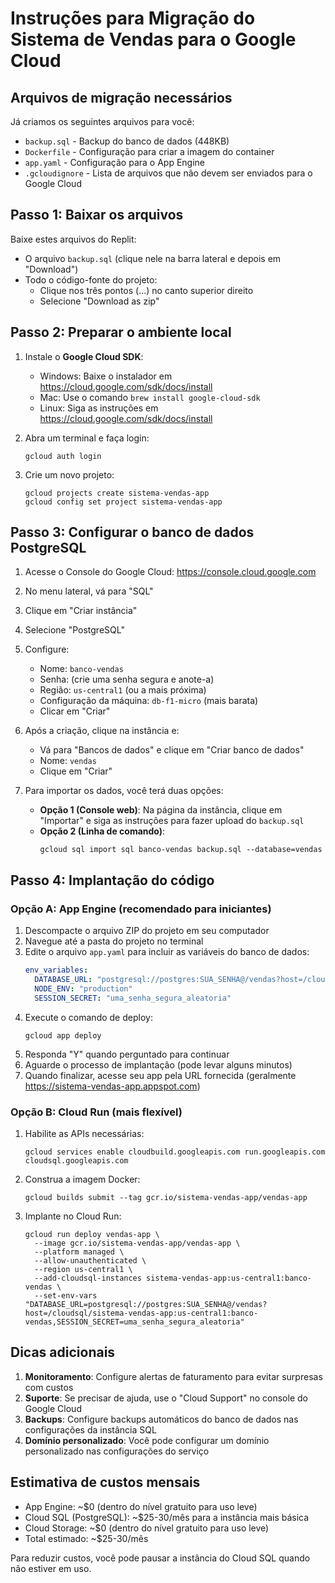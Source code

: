 # Instruções para Migração do Sistema de Vendas para o Google Cloud

## Arquivos de migração necessários

Já criamos os seguintes arquivos para você:
- `backup.sql` - Backup do banco de dados (448KB)
- `Dockerfile` - Configuração para criar a imagem do container
- `app.yaml` - Configuração para o App Engine
- `.gcloudignore` - Lista de arquivos que não devem ser enviados para o Google Cloud

## Passo 1: Baixar os arquivos

Baixe estes arquivos do Replit:
- O arquivo `backup.sql` (clique nele na barra lateral e depois em "Download")
- Todo o código-fonte do projeto:
  - Clique nos três pontos (...) no canto superior direito
  - Selecione "Download as zip"

## Passo 2: Preparar o ambiente local

1. Instale o **Google Cloud SDK**:
   - Windows: Baixe o instalador em https://cloud.google.com/sdk/docs/install
   - Mac: Use o comando `brew install google-cloud-sdk`
   - Linux: Siga as instruções em https://cloud.google.com/sdk/docs/install

2. Abra um terminal e faça login:
   ```
   gcloud auth login
   ```

3. Crie um novo projeto:
   ```
   gcloud projects create sistema-vendas-app
   gcloud config set project sistema-vendas-app
   ```

## Passo 3: Configurar o banco de dados PostgreSQL

1. Acesse o Console do Google Cloud: https://console.cloud.google.com
2. No menu lateral, vá para "SQL"
3. Clique em "Criar instância"
4. Selecione "PostgreSQL"
5. Configure:
   - Nome: `banco-vendas`
   - Senha: (crie uma senha segura e anote-a)
   - Região: `us-central1` (ou a mais próxima)
   - Configuração da máquina: `db-f1-micro` (mais barata)
   - Clicar em "Criar"

6. Após a criação, clique na instância e:
   - Vá para "Bancos de dados" e clique em "Criar banco de dados"
   - Nome: `vendas`
   - Clique em "Criar"

7. Para importar os dados, você terá duas opções:
   - **Opção 1 (Console web)**: Na página da instância, clique em "Importar" e siga as instruções para fazer upload do `backup.sql`
   - **Opção 2 (Linha de comando)**:
     ```
     gcloud sql import sql banco-vendas backup.sql --database=vendas
     ```

## Passo 4: Implantação do código

### Opção A: App Engine (recomendado para iniciantes)

1. Descompacte o arquivo ZIP do projeto em seu computador
2. Navegue até a pasta do projeto no terminal
3. Edite o arquivo `app.yaml` para incluir as variáveis do banco de dados:
   ```yaml
   env_variables:
     DATABASE_URL: "postgresql://postgres:SUA_SENHA@/vendas?host=/cloudsql/sistema-vendas-app:us-central1:banco-vendas"
     NODE_ENV: "production"
     SESSION_SECRET: "uma_senha_segura_aleatoria"
   ```
4. Execute o comando de deploy:
   ```
   gcloud app deploy
   ```
5. Responda "Y" quando perguntado para continuar
6. Aguarde o processo de implantação (pode levar alguns minutos)
7. Quando finalizar, acesse seu app pela URL fornecida (geralmente https://sistema-vendas-app.appspot.com)

### Opção B: Cloud Run (mais flexível)

1. Habilite as APIs necessárias:
   ```
   gcloud services enable cloudbuild.googleapis.com run.googleapis.com cloudsql.googleapis.com
   ```

2. Construa a imagem Docker:
   ```
   gcloud builds submit --tag gcr.io/sistema-vendas-app/vendas-app
   ```

3. Implante no Cloud Run:
   ```
   gcloud run deploy vendas-app \
     --image gcr.io/sistema-vendas-app/vendas-app \
     --platform managed \
     --allow-unauthenticated \
     --region us-central1 \
     --add-cloudsql-instances sistema-vendas-app:us-central1:banco-vendas \
     --set-env-vars "DATABASE_URL=postgresql://postgres:SUA_SENHA@/vendas?host=/cloudsql/sistema-vendas-app:us-central1:banco-vendas,SESSION_SECRET=uma_senha_segura_aleatoria"
   ```

## Dicas adicionais

1. **Monitoramento**: Configure alertas de faturamento para evitar surpresas com custos
2. **Suporte**: Se precisar de ajuda, use o "Cloud Support" no console do Google Cloud
3. **Backups**: Configure backups automáticos do banco de dados nas configurações da instância SQL
4. **Domínio personalizado**: Você pode configurar um domínio personalizado nas configurações do serviço

## Estimativa de custos mensais

- App Engine: ~$0 (dentro do nível gratuito para uso leve)
- Cloud SQL (PostgreSQL): ~$25-30/mês para a instância mais básica
- Cloud Storage: ~$0 (dentro do nível gratuito para uso leve)
- Total estimado: ~$25-30/mês

Para reduzir custos, você pode pausar a instância do Cloud SQL quando não estiver em uso.